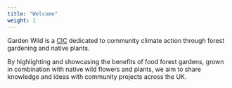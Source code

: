 ```yaml
---
title: "Welcome"
weight: 1
---
```


Garden Wild is a [CIC](https://en.wikipedia.org/wiki/Community_interest_company) dedicated to community climate action through forest gardening and native plants.

By highlighting and showcasing the benefits of food forest gardens, grown in combination with native wild flowers and plants, we aim to share knowledge and ideas with community projects across the UK.
